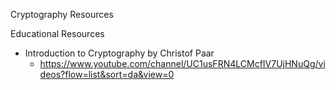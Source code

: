 
Cryptography Resources


Educational Resources
* Introduction to Cryptography by Christof Paar
  * https://www.youtube.com/channel/UC1usFRN4LCMcfIV7UjHNuQg/videos?flow=list&sort=da&view=0
